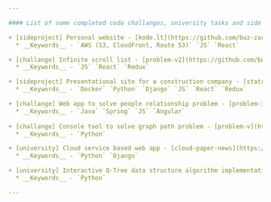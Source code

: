 ```yaml
---

#### List of some completed code challanges, university tasks and side projects:

+ [sideproject] Personal website - [kode.lt](https://github.com/buz-zard/kode.lt) (2017)
  * __Keywords__ - `AWS (S3, CloudFront, Route 53)` `JS` `React`

+ [challange] Infinite scroll list - [problem-v2](https://github.com/buz-zard/_archive/tree/master/problem-v2) (2017-04)
  * __Keywords__ - `JS` `React` `Redux`

+ [sideproject] Presentational site for a construction company - [statrem](https://github.com/buz-zard/statrem-web) (2015-12)
  * __Keywords__ - `Docker` `Python` `Django` `JS` `React` `Redux`

+ [challange] Web app to solve people relationship problem - [problem-i](https://github.com/buz-zard/_archive/tree/master/problem-i) (2015-02)
  * __Keywords__ - `Java` `Spring` `JS` `Angular`
 
+ [challange] Console tool to solve graph path problem - [problem-v](https://github.com/buz-zard/_archive/tree/master/problem-v) (2015-02)
  * __Keywords__ - `Python`

+ [university] Cloud service based web app - [cloud-paper-news](https://github.com/buz-zard/_archive/tree/master/cloud-paper-news) (2014-10)
  * __Keywords__ - `Python` `Django`

+ [university] Interactive Q-Tree data structure algorithm implementation - [quadoctree](https://github.com/buz-zard/_archive/tree/master/quadoctree) (2014-03)
  * __Keywords__ - `Python`

---
```


